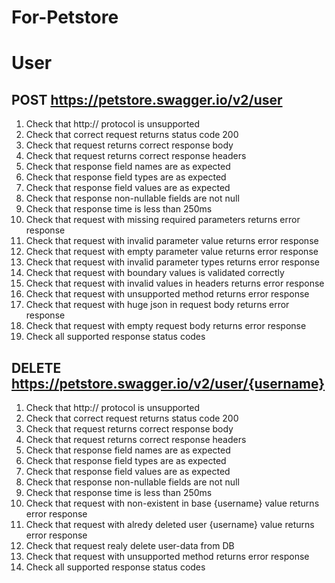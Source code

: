 # For-Petstore

# User

## POST https://petstore.swagger.io/v2/user

1. Check that http:// protocol is unsupported
2. Check that correct request returns status code 200
3. Сheck that request returns correct response body
4. Check that request returns correct response headers
5. Check that response field names are as expected
6. Check that response field types are as expected
7. Check that response field values are as expected
8. Check that response non-nullable fields are not null
9. Check that response time is less than 250ms
10. Check that request with missing required parameters returns error response
11. Check that request with invalid parameter value returns error response
12. Check that request with empty parameter value returns error response
13. Check that request with invalid parameter types returns error response
14. Check that request with boundary values is validated correctly
15. Check that request with invalid values in headers returns error response
16. Check that request with unsupported method returns error response
17. Check that request with huge json in request body returns error response
18. Check that request with empty request body returns error response
19. Check all supported response status codes

## DELETE https://petstore.swagger.io/v2/user/{username}

1. Check that http:// protocol is unsupported
2. Check that correct request returns status code 200
3. Сheck that request returns correct response body
4. Check that request returns correct response headers
5. Check that response field names are as expected
6. Check that response field types are as expected
7. Check that response field values are as expected
8. Check that response non-nullable fields are not null
9. Check that response time is less than 250ms
10. Check that request with non-existent in base {username} value returns error response
11. Check that request with alredy deleted user {username} value returns error response
12. Check that request realy delete user-data from DB
13. Check that request with unsupported method returns error response
14. Check all supported response status codes

